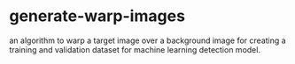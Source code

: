 # generate-warp-images
an algorithm to warp a target image over a background image for creating a training and validation dataset for machine learning detection model.
